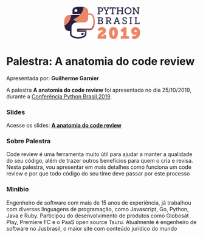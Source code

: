 <p align="center"><img src="../../logo_python_brasil_2019-01.svg" width="200"></p>

# Palestra: A anatomia do code review
Apresentada por: **Guilherme Garnier**


A palestra **A anatomia do code review** foi apresentada no dia 25/10/2019, durante a [Conferência Python Brasil 2019](http://2019.pythonbrasil.org.br).



### Slides

Acesse os slides: **[A anatomia do code review](./pybr2019-guilherme-garnier-a-anatomia-do-code-review.pdf)**



### Sobre Palestra
Code review é uma ferramenta muito útil para ajudar a manter a qualidade do seu código, além de trazer outros benefícios para quem o cria e revisa. Nesta palestra, vou apresentar em mais detalhes como funciona um code review e por que todo código do seu time deve passar por este processo



### Minibio
Engenheiro de software com mais de 15 anos de experiência, já trabalhou com diversas linguagens de programação, como Javascript, Go, Python, Java e Ruby. Participou do desenvolvimento de produtos como Globosat Play, Premiere FC e o PaaS open source Tsuru. Atualmente é engenheiro de software no Jusbrasil, o maior site com conteúdo jurídico do mundo


